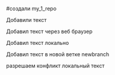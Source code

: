 ﻿#создали my_1_repo

Добавили текст

Добавил текст через веб браузер

Добавил текст локально

Добавил текст в новой ветке newbranch

разрешаем конфликт локальный текст
